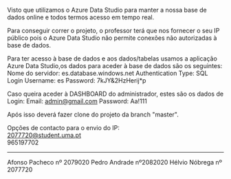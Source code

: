 Visto que utilizamos o Azure Data Studio para manter a nossa base de dados online e todos termos acesso em tempo real.

Para conseguir correr o projeto, o professor terá que nos fornecer o seu IP público pois o Azure Data Studio não permite conexões não autorizadas à base de dados.

Para ter acesso à base de dados e aos dados/tabelas usamos a aplicação Azure Data Studio,os dados para aceder à base de dados são os seguintes:
Nome do servidor: es.database.windows.net
Authentication Type: SQL Login
Username: es
Password: 7kJY&2HzHerij*p

Caso queira aceder à DASHBOARD do administrador, estes são os dados de Login:
Email: admin@gmail.com
Password: Aa!111

Após isso deverá fazer clone do projeto da branch "master".

Opções de contacto para o envio do IP:<br>
2077720@student.uma.pt<br>
965197702

---------------------------------------------------
Afonso Pacheco nº 2079020
Pedro Andrade nº2082020
Hélvio Nóbrega nº 2077720
